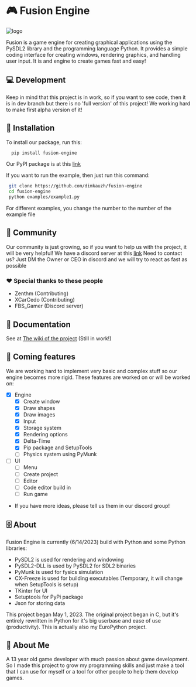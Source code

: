 # 🎮 Fusion Engine

![logo](https://user-images.githubusercontent.com/106883655/233103547-5693b2a3-22b9-4b68-ac2a-7220f16d48df.png)

Fusion is a game engine for creating graphical applications using the PySDL2 library and the programming language Python. It provides a simple coding interface for creating windows,
rendering graphics, and handling user input. It is and engine to create
games fast and easy!

## 💻 Development

Keep in mind that this project is in work, so if you want to see code,
then it is in dev branch but there is no 'full version' of this project!
We working hard to make first alpha version of it!

## 💾 Installation

To install our package, run this:

```bash
  pip install fusion-engine
```

Our PyPI package is at this [link](<https://pypi.org/project/fusion-engine/>)

If you want to run the example, then just run this command:

```bash
 git clone https://github.com/dimkauzh/fusion-engine
 cd fusion-engine
 python examples/example1.py
```

For different examples, you change the number to the number of the example file

## 👥 Community

Our community is just growing, so if you want to help us with the project,
it will be very helpful!
We have a discord server at this [link](https://discord.gg/Smg3CK4ZMc)
Need to contact us? Just DM the Owner or CEO in discord and we will try to react as fast as possible

### ❤️ Special thanks to these people

- Zenthm (Contributing)
- XCarCedo (Contributing)
- FBS_Gamer (Discord server)

## 📃 Documentation

See at [The wiki of the project](https://github.com/dimkauzh/fusion-engine/wiki) (Still in work!)

## 📯 Coming features

We are working hard to implement very basic and complex stuff so our engine becomes more rigid. These features are worked on or will be worked on:

- [x] Engine
  - [x] Create window
  - [x] Draw shapes
  - [x] Draw images
  - [x] Input
  - [x] Storage system
  - [x] Rendering options
  - [x] Delta-Time
  - [x] Pip package and SetupTools
  - [ ] Physics system using PyMunk
- [ ] UI
  - [ ] Menu
  - [ ] Create project
  - [ ] Editor
  - [ ] Code editor build in
  - [ ] Run game

- If you have more ideas, please tell us them in our discord group!

## 🗄️ About

Fusion Engine is currently (6/14/2023) build with Python and some Python libraries:

- PySDL2 is used for rendering and windowing
- PySDL2-DLL is used by PySDL2 for SDL2 binaries
- PyMunk is used for fysics simulation
- CX-Freeze is used for building executables (Temporary, it will change when SetupTools is setup)
- TKinter for UI
- Setuptools for PyPi package
- Json for storing data

This project began May 1, 2023. The original project began in C, but it's entirely rewritten in Python for it's big userbase and ease of use (productivity). This is actually also my EuroPython project.

## 🚀 About Me

A 13 year old game developer with much passion about game development. So I made this project to grow my programming skills and just make a tool that I can use for myself or a tool for other people to help them develop games.
